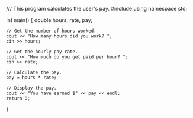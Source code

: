 /// This program calculates the user's pay.
#include <iostream>
using namespace std;

int main()
{
	double hours, rate, pay;

	// Get the number of hours worked.
	cout << "How many hours did you work? ";
	cin >> hours;

	// Get the hourly pay rate.
	cout << "How much do you get paid per hour? ";
	cin >> rate;

	// Calculate the pay.
	pay = hours * rate;

	// Display the pay.
	cout << "You have earned $" << pay << endl;
	return 0;
}
